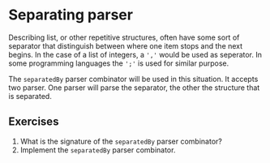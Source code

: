 # Separating parser
Describing list, or other repetitive structures, often have some sort of separator that distinguish between where one item stops and the next begins. In the case of a list of integers, a `','` would be used as seperator. In some programming languages the `';'` is used for similar purpose.

The `separatedBy` parser combinator will be used in this situation. It accepts two parser. One parser will parse the separator, the other the structure that is separated.

## Exercises
1. What is the signature of the `separatedBy` parser combinator?
2. Implement the `separatedBy` parser combinator.